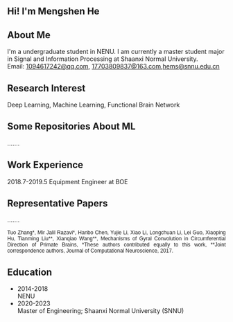 ## Hi! I'm Mengshen He

## About Me
I'm a undergraduate student in NENU. I am currently a master student major in Signal and Information Processing at Shaanxi Normal University.<br>
Email: 1094617242@qq.com, 17703809837@163.com,hems@snnu.edu.cn <br>

## Research Interest
Deep Learning, Machine Learning, Functional Brain Network

## Some Repositories About ML
.......

## Work Experience
2018.7-2019.5 Equipment Engineer at BOE

## Representative Papers 
.......
<p align="justify" pbzloc="13"><span style="font-size: 12px"><span pbzloc="2" style="font-family: verdana,geneva,sans-serif">Tuo Zhang*, Mir Jalil Razavi*, Hanbo Chen, Yujie Li, Xiao Li, Longchuan Li, Lei Guo, Xiaoping Hu, Tianming Liu**, Xianqiao Wang**, Mechanisms of Gyral Convolution in Circumferential Direction of Primate Brains,&nbsp;*These authors contributed equally to this work, **Joint correspondence authors, Journal of Computational Neuroscience, </span><span pbzloc="54" style="font-family: verdana,geneva,sans-serif">2017.</span></span></p>

## Education

- 2014-2018 <br>
  NENU<br>
- 2020-2023 <br>
  Master of Engineering; Shaanxi Normal University (SNNU)
